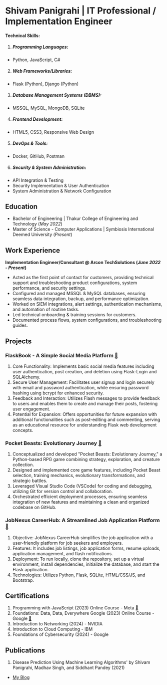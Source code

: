 # Shivam Panigrahi | IT Professional / Implementation Engineer

#### Technical Skills:
1. ##### Programming Languages:
  - Python, JavaScript, C#
2. ##### Web Frameworks/Libraries:
  - Flask (Python), Django (Python)
3. ##### Database Management Systems (DBMS):
  - MSSQL, MySQL, MongoDB, SQLite
4. ##### Frontend Development:
  - HTML5, CSS3, Responsive Web Design
5. ##### DevOps & Tools:
  - Docker, GitHub, Postman
6. ##### Security & System Administration:
  - API Integration & Testing
  - Security Implementation & User Authentication
  - System Administration & Network Configuration

## Education
- Bachelor of Engineering | Thakur College of Engineering and Technology (_May 2022_)								       		
- Master of Science - Computer Applications	| Symbiosis International Deemed University (_Present_)

## Work Experience
**Implementation Engineer/Consultant @ Arcon TechSolutions (_June 2022 - Present_)**
- Acted as the first point of contact for customers, providing technical support and troubleshooting product configurations, system performance, and security settings.
- Configured and managed MSSQL & MySQL databases, ensuring seamless data integration, backup, and performance optimization.
- Worked on SIEM integrations, alert settings, authentication mechanisms, and automation of routine tasks.
- Led technical onboarding & training sessions for customers.
- Documented process flows, system configurations, and troubleshooting guides.

## Projects
### FlaskBook - A Simple Social Media Platform [🔗](https://github.com/shivam821/FlaskBook---A-Simple-Social-Media-Platform)

1. Core Functionality: Implements basic social media features including user authentication, post creation, and deletion using Flask-Login and SQLAlchemy.
2. Secure User Management: Facilitates user signup and login securely with email and password authentication, while ensuring password hashing using bcrypt for enhanced security.
3. Feedback and Interaction: Utilizes Flash messages to provide feedback to users and enables them to create and manage their posts, fostering user engagement.
4. Potential for Expansion: Offers opportunities for future expansion with additional functionalities such as post-editing and commenting, serving as an educational resource for understanding Flask web development concepts.

### Pocket Beasts: Evolutionary Journey [🔗](https://github.com/shivam821/Pocket-Odyssey)

1. Conceptualized and developed "Pocket Beasts: Evolutionary Journey," a Python-based RPG game combining strategy, exploration, and creature collection.
2. Designed and implemented core game features, including Pocket Beast selection, training mechanics, evolutionary transformations, and strategic battles.
3. Leveraged Visual Studio Code (VSCode) for coding and debugging, utilizing Git for version control and collaboration.
4. Orchestrated efficient deployment processes, ensuring seamless integration of new features and maintaining a clean and organized codebase on GitHub.

### JobNexus CareerHub: A Streamlined Job Application Platform [🔗](https://github.com/shivam821/JobNexus-CareerHub-Streamlined-Job-Application-Management-System)

1. Objective: JobNexus CareerHub simplifies the job application with a user-friendly platform for job seekers and employers.
2. Features: It includes job listings, job application forms, resume uploads, application management, and flash notifications.
3. Deployment: To run locally, clone the repository, set up a virtual environment, install dependencies, initialize the database, and start the Flask application.
4. Technologies: Utilizes Python, Flask, SQLite, HTML/CSS/JS, and Bootstrap. 

## Certifications
1. Programming with JavaScript (2023) Online Course - Meta [🔗](https://coursera.org/share/63c15f3b5306ec64b756e597bc0e2d58)
2. Foundations: Data, Data, Everywhere Google (2023) Online Course - Google [🔗](https://www.coursera.org/account/accomplishments/certificate/P8RFSNPJCFTX)
3. Introduction to Networking (2024) - NVIDIA 
4. Introduction to Cloud Computing - IBM 
5. Foundations of Cybersecurity (2024) - Google 

## Publications
1. Disease Prediction Using Machine Learning Algorithms' by Shivam Panigrahi, Madhav Singh, and Siddhant Pandey (2021)

- [My Blog](https://medium.com/@panigrahishivam821)
